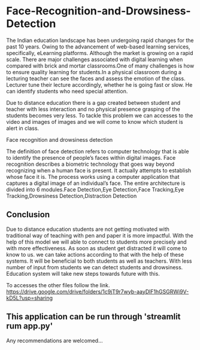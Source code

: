 # Face-Recognition-and-Drowsiness-Detection
The Indian education landscape has been undergoing rapid changes for the past 10 years. Owing to the advancement of web-based learning services, specifically, eLearning platforms. Although the market is growing on a rapid scale. There are major challenges associated with digital learning when compared with brick and mortar classrooms.One of many challenges is how to ensure quality learning for students.In a physical classroom during a lecturing teacher can see the faces and assess the emotion of the class. Lecturer tune their lecture accordingly, whether he is going fast or slow. He can identify students who need special attention.

Due to distance education there is a gap created between student and teacher with less interaction and no physical presence grasping of the students becomes very less. To tackle this problem we can accesses to the video and images of images and we will come to know which student is alert in class.

Face recognition and drowsiness detection  

The definition of face detection refers to computer technology that is able to identify the presence of people’s faces within digital images. Face recognition describes a biometric technology that goes way beyond recognizing when a human face is present. It actually attempts to establish whose face it is. The process works using a computer application that captures a digital image of an individual’s face. The entire architecture is divided into 6 modules.Face Detection,Eye Detection,Face Tracking,Eye Tracking,Drowsiness Detection,Distraction Detection 

## Conclusion
Due to distance education students are not getting motivated with traditional way of teaching with pen and paper it is more impactful. With the help of this model we will able to connect to students more precisely and with more effectiveness. 
As soon as student get distracted it will come to know to us. we can take actions according to that with the help of these systems. It will be beneficial to both students as well as teachers.
With less number of input from students we can detect students and drowsiness. Education system will take new steps towards future with this.

To accesses the other files follow the link.
https://drive.google.com/drive/folders/1c9jT9r7wyb-aayDlF1hGSGRWi9V-kD5L?usp=sharing

## This application can be run through 'streamlit rum app.py' 
Any recommendations are welcomed...
